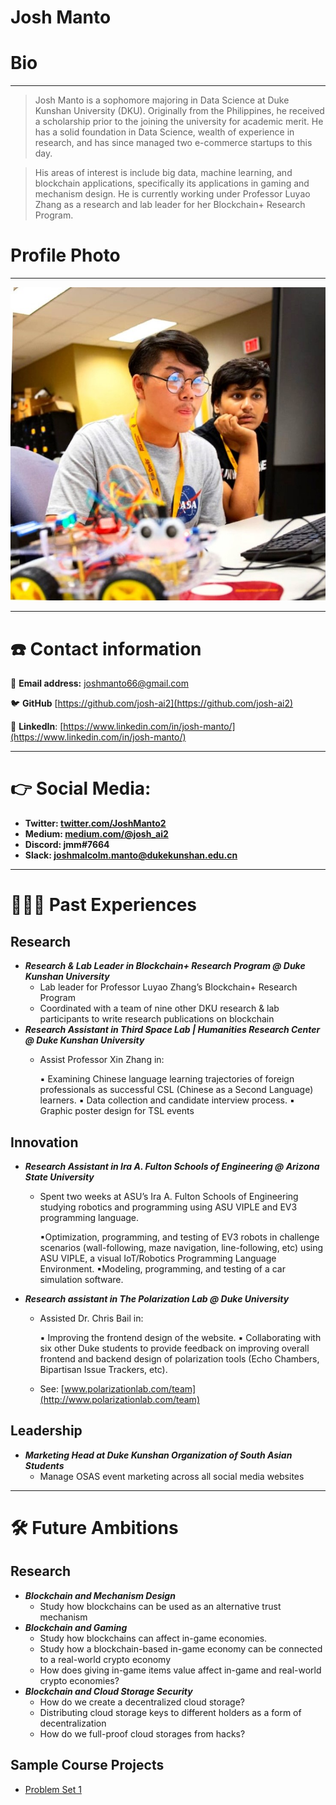 # Josh Manto

# Bio

---

> Josh Manto is a sophomore majoring in Data Science at Duke Kunshan University (DKU). Originally from the Philippines, he received a scholarship prior to the joining the university for academic merit. He has a solid foundation in Data Science, wealth of experience in research, and has since managed two e-commerce startups to this day.
> 

> His areas of interest is include big data, machine learning, and blockchain applications, specifically its applications  in gaming and mechanism design. He is currently working under Professor Luyao Zhang as a research and lab leader for her Blockchain+ Research Program.
> 

# Profile Photo

---

![1642117298381.jpg](https://github.com/Rising-Stars-by-Sunshine/joshmanto/blob/main/1642117298381.jpg)

---

# ☎️ Contact information

📧 **Email address:** joshmanto66@gmail.com

🐦 **GitHub** [https://github.com/josh-ai2](https://github.com/josh-ai2)

🔗 **LinkedIn**: [https://www.linkedin.com/in/josh-manto/](https://www.linkedin.com/in/josh-manto/)

---

# 👉 Social Media:

- **Twitter: [twitter.com/JoshManto2](https://twitter.com/JoshManto2)**
- **Medium: [medium.com/@josh_ai2](http://medium.com/@josh_ai2)**
- **Discord: jmm#7664**
- **Slack: [joshmalcolm.manto@dukekunshan.edu.cn](mailto:joshmalcolm.manto@dukekunshan.edu.cn)**

---

# **👩🏻‍💻** Past Experiences

## Research

- ***Research & Lab Leader in Blockchain+ Research Program @ Duke Kunshan University***
    - Lab leader for Professor Luyao Zhang’s Blockchain+ Research Program
    - Coordinated with a team of nine other DKU research & lab participants to write research publications on blockchain
- ***Research Assistant in Third Space Lab | Humanities Research Center @ Duke Kunshan University***
    - Assist Professor Xin Zhang in:
        
        ▪ Examining Chinese language learning trajectories of foreign professionals as successful
        CSL (Chinese as a Second Language) learners.
        ▪ Data collection and candidate interview process.
        ▪ Graphic poster design for TSL events
        

## Innovation

- ***Research Assistant in Ira A. Fulton Schools of Engineering @ Arizona State University***
    - Spent two weeks at ASU’s Ira A. Fulton Schools of Engineering studying robotics and
    programming using ASU VIPLE and EV3 programming language.
        
        ▪Optimization, programming, and testing of EV3 robots in challenge scenarios
        (wall-following, maze navigation, line-following, etc) using ASU VIPLE, a visual IoT/Robotics Programming Language Environment.
        ▪Modeling, programming, and testing of a car simulation software.
        
- ***Research assistant in The Polarization Lab @ Duke University***
    - Assisted Dr. Chris Bail in:
        
        ▪ Improving the frontend design of the website.
        ▪ Collaborating with six other Duke students to provide feedback on improving overall frontend and backend design of polarization tools (Echo Chambers, Bipartisan Issue
        Trackers, etc).
        
    - See: [www.polarizationlab.com/team](http://www.polarizationlab.com/team)

## Leadership

- ***Marketing Head at Duke Kunshan Organization of South Asian Students***
    - Manage OSAS event marketing across all social media websites

---

# 🛠 Future Ambitions

## Research

- ***Blockchain and Mechanism Design***
    - Study how blockchains can be used as an alternative trust mechanism
- ***Blockchain and Gaming***
    - Study how blockchains can affect in-game economies.
    - Study how a blockchain-based in-game economy can be connected to a real-world crypto economy
    - How does giving in-game items value affect in-game and real-world crypto economies?
- ***Blockchain and Cloud Storage Security***
    - How do we create a decentralized cloud storage?
    - Distributing cloud storage keys to different holders as a form of decentralization
    - How do we full-proof cloud storages from hacks?

## Sample Course Projects
- [Problem Set 1](https://github.com/Rising-Stars-by-Sunshine/joshmanto/tree/main/problem_set_1)

